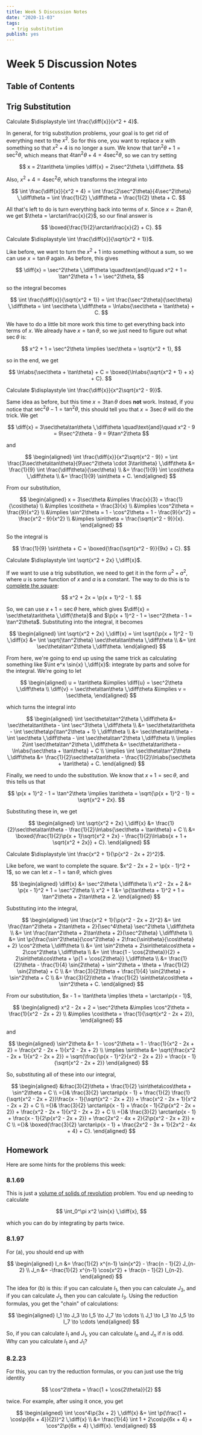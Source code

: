 ```yaml
---
title: Week 5 Discussion Notes
date: "2020-11-03"
tags:
  - trig substitution
publish: yes
---
```


# Week 5 Discussion Notes

## Table of Contents

## Trig Substitution

<example>

Calculate $\displaystyle \int \frac{\diff{x}}{x^2 + 4}$.

</example>

<solution>

In general, for trig substitution problems, your goal is to get rid of everything next to the $x^2$. So for this one, you want to replace $x$ with something so that $x^2 + 4$ is no longer a sum. We know that $\tan^2\theta + 1 = \sec^2\theta$, which means that $4\tan^2\theta + 4 = 4\sec^2\theta$, so we can try setting

$$
x = 2\tan\theta \implies \diff{x} = 2\sec^2\theta \,\diff\theta.
$$

Also, $x^2 + 4 = 4\sec^2\theta$, which transforms the integral into

$$
\int \frac{\diff{x}}{x^2 + 4}
    = \int \frac{2\sec^2\theta}{4\sec^2\theta} \,\diff\theta
    = \int \frac{1}{2} \,\diff\theta
    = \frac{1}{2} \theta + C.
$$

All that's left to do is turn everything back into terms of $x$. Since $x = 2\tan\theta$, we get $\theta = \arctan\frac{x}{2}$, so our final answer is

$$
\boxed{\frac{1}{2}\arctan\frac{x}{2} + C}.
$$

</solution>

<example>

Calculate $\displaystyle \int \frac{\diff{x}}{\sqrt{x^2 + 1}}$.

</example>

<solution>

Like before, we want to turn the $x^2 + 1$ into something without a sum, so we can use $x = \tan\theta$ again. As before, this gives

$$
\diff{x} = \sec^2\theta \,\diff\theta
\quad\text{and}\quad
x^2 + 1 = \tan^2\theta + 1 = \sec^2\theta,
$$

so the integral becomes

$$
\int \frac{\diff{x}}{\sqrt{x^2 + 1}}
    = \int \frac{\sec^2\theta}{\sec\theta} \,\diff\theta
    = \int \sec\theta \,\diff\theta
    = \ln\abs{\sec\theta + \tan\theta} + C.
$$

We have to do a little bit more work this time to get everything back into terms of $x$. We already have $x = \tan\theta$, so we just need to figure out what $\sec\theta$ is:

$$
x^2 + 1 = \sec^2\theta \implies \sec\theta = \sqrt{x^2 + 1},
$$

so in the end, we get

$$
\ln\abs{\sec\theta + \tan\theta} + C
    = \boxed{\ln\abs{\sqrt{x^2 + 1} + x} + C}.
$$

</solution>

<example>

Calculate $\displaystyle \int \frac{\diff{x}}{x^2\sqrt{x^2 - 9}}$.

</example>

<solution>

Same idea as before, but this time $x = 3\tan\theta$ does **not** work. Instead, if you notice that $\sec^2\theta - 1 = \tan^2\theta$, this should tell you that $x = 3\sec\theta$ will do the trick. We get

$$
\diff{x} = 3\sec\theta\tan\theta \,\diff\theta
\quad\text{and}\quad
x^2 - 9 = 9\sec^2\theta - 9 = 9\tan^2\theta
$$

and

$$
\begin{aligned}
    \int \frac{\diff{x}}{x^2\sqrt{x^2 - 9}}
         = \int \frac{3\sec\theta\tan\theta}{9\sec^2\theta \cdot 3\tan\theta} \,\diff\theta
        &= \frac{1}{9} \int \frac{\diff\theta}{\sec\theta} \\
        &= \frac{1}{9} \int \cos\theta \,\diff\theta \\
        &= \frac{1}{9} \sin\theta + C.
\end{aligned}
$$

From our substitution,

$$
\begin{aligned}
    x = 3\sec\theta
        &\implies \frac{x}{3} = \frac{1}{\cos\theta} \\
        &\implies \cos\theta = \frac{3}{x} \\
        &\implies \cos^2\theta = \frac{9}{x^2} \\
        &\implies \sin^2\theta = 1 - \cos^2\theta = 1 - \frac{9}{x^2} = \frac{x^2 - 9}{x^2} \\
        &\implies \sin\theta = \frac{\sqrt{x^2 - 9}}{x}.
\end{aligned}
$$

So the integral is

$$
\frac{1}{9} \sin\theta + C
    = \boxed{\frac{\sqrt{x^2 - 9}}{9x} + C}.
$$

</solution>

<example>

Calculate $\displaystyle \int \sqrt{x^2 + 2x} \,\diff{x}$.

</example>

<solution>

If we want to use a trig substitution, we need to get it in the form $u^2 + a^2$, where $u$ is some function of $x$ and $a$ is a constant. The way to do this is to [complete the square](https://www.mathsisfun.com/algebra/completing-square.html):

$$
x^2 + 2x = \p{x + 1}^2 - 1.
$$

So, we can use $x + 1 = \sec\theta$ here, which gives $\diff{x} = \sec\theta\tan\theta \,\diff{\theta}$ and $\p{x + 1}^2 - 1 = \sec^2\theta - 1 = \tan^2\theta$. Substituting into the integral, it becomes

$$
\begin{aligned}
    \int \sqrt{x^2 + 2x} \,\diff{x}
         = \int \sqrt{\p{x + 1}^2 - 1} \,\diff{x}
        &= \int \sqrt{\tan^2\theta} \sec\theta\tan\theta \,\diff\theta \\
        &= \int \sec\theta\tan^2\theta \,\diff\theta.
\end{aligned}
$$

From here, we're going to end up using the same trick as calculating something like $\int e^x \sin{x} \,\diff{x}$: integrate by parts and solve for the integral. We're going to let

$$
\begin{aligned}
    u = \tan\theta
        &\implies \diff{u} = \sec^2\theta \,\diff\theta \\
    \diff{v} = \sec\theta\tan\theta \,\diff\theta
        &\implies v = \sec\theta,
\end{aligned}
$$

which turns the integral into

$$
\begin{aligned}
    \int \sec\theta\tan^2\theta \,\diff\theta
        &= \sec\theta\tan\theta - \int \sec^3\theta \,\diff\theta \\
        &= \sec\theta\tan\theta - \int \sec\theta\p{\tan^2\theta + 1} \,\diff\theta \\
        &= \sec\theta\tan\theta - \int \sec\theta \,\diff\theta - \int \sec\theta\tan^2\theta \,\diff\theta \\
    \implies
    2\int \sec\theta\tan^2\theta \,\diff\theta
        &= \sec\theta\tan\theta - \ln\abs{\sec\theta + \tan\theta} + C \\
    \implies
    \int \sec\theta\tan^2\theta \,\diff\theta
        &= \frac{1}{2}\sec\theta\tan\theta - \frac{1}{2}\ln\abs{\sec\theta + \tan\theta} + C.
\end{aligned}
$$

Finally, we need to undo the substitution. We know that $x + 1 = \sec\theta$, and this tells us that

$$
\p{x + 1}^2 - 1 = \tan^2\theta
\implies \tan\theta = \sqrt{\p{x + 1}^2 - 1} = \sqrt{x^2 + 2x}.
$$

Substituting these in, we get

$$
\begin{aligned}
    \int \sqrt{x^2 + 2x} \,\diff{x}
        &= \frac{1}{2}\sec\theta\tan\theta - \frac{1}{2}\ln\abs{\sec\theta + \tan\theta} + C \\
        &= \boxed{\frac{1}{2}\p{x + 1}\sqrt{x^2 + 2x} - \frac{1}{2}\ln\abs{x + 1 + \sqrt{x^2 + 2x}} + C}.
\end{aligned}
$$

</solution>

<example>

Calculate $\displaystyle \int \frac{x^2 + 1}{\p{x^2 - 2x + 2}^2}$.

</example>

<solution>

Like before, we want to complete the square. $x^2 - 2x + 2 = \p{x - 1}^2 + 1$, so we can let $x - 1 = \tan\theta$, which gives

$$
\begin{aligned}
    \diff{x}
        &= \sec^2\theta \,\diff\theta \\
    x^2 - 2x + 2
        &= \p{x - 1}^2 + 1 = \sec^2\theta \\
    x^2 + 1
        &= \p{\tan\theta + 1}^2 + 1 = \tan^2\theta + 2\tan\theta + 2.
\end{aligned}
$$

Substituting into the integral,

$$
\begin{aligned}
    \int \frac{x^2 + 1}{\p{x^2 - 2x + 2}^2}
        &= \int \frac{\tan^2\theta + 2\tan\theta + 2}{\sec^4\theta} \sec^2\theta \,\diff\theta \\
        &= \int \frac{\tan^2\theta + 2\tan\theta + 2}{\sec^2\theta} \,\diff\theta \\
        &= \int \p{\frac{\sin^2\theta}{\cos^2\theta} + 2\frac{\sin\theta}{\cos\theta} + 2} \cos^2\theta \,\diff\theta \\
        &= \int \sin^2\theta + 2\sin\theta\cos\theta + 2\cos^2\theta \,\diff\theta \\
        &= \int \frac{1 - \cos{2\theta}}{2} + 2\sin\theta\cos\theta + \p{1 + \cos{2\theta}} \,\diff\theta \\
        &= \frac{1}{2}\theta - \frac{1}{4} \sin{2\theta} + \sin^2\theta + \theta + \frac{1}{2} \sin{2\theta} + C \\
        &= \frac{3}{2}\theta + \frac{1}{4} \sin{2\theta} + \sin^2\theta + C \\
        &= \frac{3}{2}\theta + \frac{1}{2} \sin\theta\cos\theta + \sin^2\theta + C.
\end{aligned}
$$

From our substitution, $x - 1 = \tan\theta \implies \theta = \arctan\p{x - 1}$,

$$
\begin{aligned}
    x^2 - 2x + 2 = \sec^2\theta
        &\implies \cos^2\theta = \frac{1}{x^2 - 2x + 2} \\
        &\implies \cos\theta = \frac{1}{\sqrt{x^2 - 2x + 2}},
\end{aligned}
$$

and

$$
\begin{aligned}
    \sin^2\theta
        &= 1 - \cos^2\theta = 1 - \frac{1}{x^2 - 2x + 2} = \frac{x^2 - 2x + 1}{x^2 - 2x + 2} \\
    \implies
    \sin\theta
        &= \sqrt{\frac{x^2 - 2x + 1}{x^2 - 2x + 2}} = \sqrt{\frac{\p{x - 1}^2}{x^2 - 2x + 2}} = \frac{x - 1}{\sqrt{x^2 - 2x + 2}}
\end{aligned}
$$

So, substituting all of these into our integral,

$$
\begin{aligned}
    &\frac{3}{2}\theta + \frac{1}{2} \sin\theta\cos\theta + \sin^2\theta + C \\
        ={}& \frac{3}{2} \arctan\p{x - 1} + \frac{1}{2} \frac{1}{\sqrt{x^2 - 2x + 2}}\frac{x - 1}{\sqrt{x^2 - 2x + 2}} + \frac{x^2 - 2x + 1}{x^2 - 2x + 2} + C \\
        ={}& \frac{3}{2} \arctan\p{x - 1} + \frac{x - 1}{2\p{x^2 - 2x + 2}} + \frac{x^2 - 2x + 1}{x^2 - 2x + 2} + C \\
        ={}& \frac{3}{2} \arctan\p{x - 1} + \frac{x - 1}{2\p{x^2 - 2x + 2}} + \frac{2x^2 - 4x + 2}{2\p{x^2 - 2x + 2}} + C \\
        ={}& \boxed{\frac{3}{2} \arctan\p{x - 1} + \frac{2x^2 - 3x + 1}{2x^2 - 4x + 4} + C}.
\end{aligned}
$$

</solution>

## Homework

Here are some hints for the problems this week:

### 8.1.69

This is just a [volume of solids of revolution](https://www.mathsisfun.com/calculus/solids-revolution-disk-washer.html) problem. You end up needing to calculate

$$
\int_0^\pi x^2 \sin{x} \,\diff{x},
$$

which you can do by integrating by parts twice.

### 8.1.97

For (a), you should end up with

$$
\begin{aligned}
    I_n
        &= \frac{1}{2} x^{n-1} \sin{x^2} - \frac{n - 1}{2} J_{n-2} \\
    J_n
        &= -\frac{1}{2} x^{n-1} \cos{x^2} + \frac{n - 1}{2} I_{n-2}.
\end{aligned}
$$

The idea for (b) is this: if you can calculate $I_1$, then you can calculate $J_3$, and if you can calculate $J_1$, then you can calculate $I_3$. Using the reduction formulas, you get the "chain" of calculations:

$$
\begin{aligned}
    I_1 \to J_3 \to I_5 \to J_7 \to \cdots \\
    J_1 \to I_3 \to J_5 \to I_7 \to \cdots
\end{aligned}
$$

So, if you can calculate $I_1$ and $J_1$, you can calculate $I_n$ and $J_n$ if $n$ is odd. Why can you calculate $I_1$ and $J_1$?

### 8.2.23

For this, you can try the reduction formulas, or you can just use the trig identity

$$
\cos^2\theta = \frac{1 + \cos{2\theta}}{2}
$$

twice. For example, after using it once, you get

$$
\begin{aligned}
    \int \cos^4\p{3x + 2} \,\diff{x}
        &= \int \p{\frac{1 + \cos\p{6x + 4}}{2}}^2 \,\diff{x} \\
        &= \frac{1}{4} \int 1 + 2\cos\p{6x + 4} + \cos^2\p{6x + 4} \,\diff{x}.
\end{aligned}
$$
